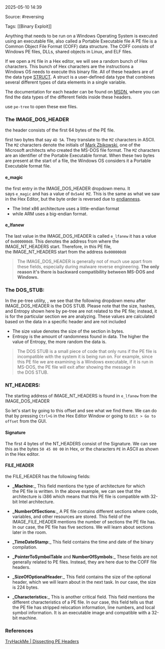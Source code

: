
2025-05-10 14:39

Source: #reversing 

Tags: [[Binary Exploit]]

Anything that needs to be run on a Windows Operating System is executed using an executable file, also called a Portable Executable file
A PE file is a Common Object File Format (COFF) data structure. The COFF consists of Windows PE files, DLLs, shared objects in Linux, and ELF files.

If we open a `PE` file in a Hex editor, we will see a random bunch of Hex characters. This bunch of Hex characters are the instructions a Windows OS needs to execute this binary file.
All of these headers are of the data type [STRUCT](https://docs.microsoft.com/en-us/cpp/cpp/struct-cpp?view=msvc-170). A struct is a user-defined data type that combines several different types of data elements in a single variable.

The documentation for each header can be found on [MSDN](https://docs.microsoft.com/en-us/windows/win32/api/winnt/ns-winnt-image_nt_headers32), where you can find the data types of the different fields inside these headers.

use `pe-tree` to open these exe files.
### The IMAGE_DOS_HEADER

the header consists of the first 64 bytes of the PE file. 

first two bytes that say `4D 5A`. They translate to the `MZ` characters in ASCII. 
The `MZ` characters denote the initials of [Mark Zbikowski](https://en.wikipedia.org/wiki/Mark_Zbikowski), one of the Microsoft architects who created the MS-DOS file format. The `MZ` characters are an identifier of the Portable Executable format. When these two bytes are present at the start of a file, the Windows OS considers it a Portable Executable format file.
#### e_magic

the first entry in the IMAGE_DOS_HEADER dropdown menu. It says `e_magic` and has a value of `0x5a4d MZ`. This is the same as what we saw in the Hex Editor, but the byte order is reversed due to [endianness](https://en.wikipedia.org/wiki/Endianness). 
- The Intel x86 architecture uses a little-endian format
- while ARM uses a big-endian format.
#### e_lfanew

The last value in the IMAGE_DOS_HEADER is called `e_lfanew` it has a value of `0x000000d8`. This denotes the address from where the IMAGE_NT_HEADERS start. Therefore, in this PE file, the IMAGE_NT_HEADERS start from the address `0x000000d8`

> The IMAGE_DOS_HEADER is generally not of much use apart from these fields, especially during malware reverse engineering. **The only reason it's there is backward compatibility between MS-DOS and Windows.**
### The DOS_STUB:

In the pe-tree utility, , we see that the following dropdown menu after IMAGE_DOS_HEADER is the DOS STUB.
Please note that the size, hashes, and Entropy shown here by pe-tree are not related to the PE file; instead, it is for the particular section we are analyzing. These values are calculated based on the data in a specific header and are not included
- The size value denotes the size of the section in bytes. 
- Entropy is the amount of randomness found in data. The higher the value of Entropy, the more random the data is.

> The DOS STUB is a small piece of code that only runs if the PE file is incompatible with the system it is being run on. For example, since this PE file we are examining is a Windows executable, if it is run in MS-DOS, the PE file will exit after showing the message in the DOS STUB.

### NT_HEADERS:

The starting address of IMAGE_NT_HEADERS is found in `e_lfanew` from the IMAGE_DOS_HEADER

So let's start by going to this offset and see what we find there. We can do that by pressing `Ctrl+G` in the Hex Editor Window or going to `Edit > Go to offset` from the GUI.
#### Signature

The first 4 bytes of the NT_HEADERS consist of the Signature. We can see this as the bytes `50 45 00 00` in Hex, or the characters `PE` in ASCII as shown in the Hex editor.
#### FILE_HEADER

the FILE_HEADER has the following fields:

- **_Machine**:_ This field mentions the type of architecture for which the PE file is written. In the above example, we can see that the architecture is i386 which means that this PE file is compatible with 32-bit Intel architecture.

- **_NumberOfSections**:_ A PE file contains different sections where code, variables, and other resources are stored. This field of the IMAGE_FILE_HEADER mentions the number of sections the PE file has. In our case, the PE file has five sections. We will learn about sections later in the room.

- **_TimeDateStamp**:_ This field contains the time and date of the binary compilation. 

- **_PointerToSymbolTable** and **NumberOfSymbols**:_ These fields are not generally related to PE files. Instead, they are here due to the COFF file headers.

- **_SizeOfOptionalHeader**:_ This field contains the size of the optional header, which we will learn about in the next task. In our case, the size is 224 bytes. 

- **_Characteristics**:_ This is another critical field. This field mentions the different characteristics of a PE file. In our case, this field tells us that the PE file has stripped relocation information, line numbers, and local symbol information. It is an executable image and compatible with a 32-bit machine.



### References
[TryHackMe | Dissecting PE Headers](https://tryhackme.com/room/dissectingpeheaders)